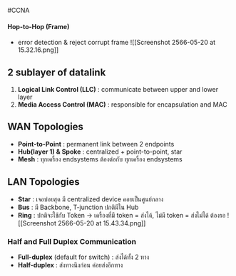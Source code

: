 #CCNA 

#### Hop-to-Hop (Frame)
- error detection & reject corrupt frame
![[Screenshot 2566-05-20 at 15.32.16.png]]

## 2 sublayer of datalink
1. **Logical Link Control (LLC)** : communicate between upper and lower layer
2. **Media Access Control (MAC)** : responsible for encapsulation and MAC

## WAN Topologies
- **Point-to-Point** : permanent link between 2 endpoints
- **Hub(layer 1) & Spoke** : centralized + point-to-point, star
- **Mesh** : ทุกเครื่อง endsystems ต้องต่อกับ ทุกเครื่อง endsystems

## LAN Topologies
- **Star** : เจอบ่อยสุด มี centralized device คอยเป็นศูนย์กลาง
- **Bus** : มี Backbone, T-junction ปกติมีใน Hub
- **Ring** : ปกติจะใช้กับ Token -> เครื่องที่มี token = ส่งได้, ไม่มี token = ส่งไม่ได้ ต้องรอ
![[Screenshot 2566-05-20 at 15.43.34.png]]

### Half and Full Duplex Communication
- **Full-duplex** (default for switch) : ส่งได้ทั้ง 2 ทาง
- **Half-duplex** : ส่งทางนึงก่อน ค่อยส่งอีกทาง


